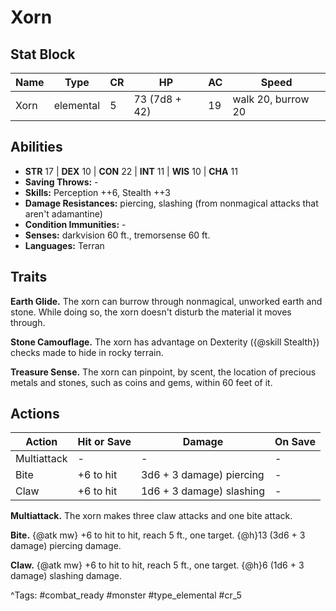 # Xorn

## Stat Block

| Name | Type | CR | HP | AC | Speed |
|------|------|----|----|----|-------|
| Xorn | elemental | 5 | 73 (7d8 + 42) | 19 | walk 20, burrow 20 |

## Abilities

- **STR** 17 | **DEX** 10 | **CON** 22 | **INT** 11 | **WIS** 10 | **CHA** 11
- **Saving Throws:** -  
- **Skills:** Perception ++6, Stealth ++3  
- **Damage Resistances:** piercing, slashing (from nonmagical attacks that aren't adamantine)  
- **Condition Immunities:** -  
- **Senses:** darkvision 60 ft., tremorsense 60 ft.  
- **Languages:** Terran

## Traits

**Earth Glide.** The xorn can burrow through nonmagical, unworked earth and stone. While doing so, the xorn doesn't disturb the material it moves through.

**Stone Camouflage.** The xorn has advantage on Dexterity ({@skill Stealth}) checks made to hide in rocky terrain.

**Treasure Sense.** The xorn can pinpoint, by scent, the location of precious metals and stones, such as coins and gems, within 60 feet of it.


## Actions

| Action | Hit or Save | Damage | On Save |
|--------|--------------|--------|----------|
| Multiattack | - | - | - |
| Bite | +6 to hit | 3d6 + 3 damage) piercing | - |
| Claw | +6 to hit | 1d6 + 3 damage) slashing | - |

**Multiattack.** The xorn makes three claw attacks and one bite attack.

**Bite.** {@atk mw} +6 to hit to hit, reach 5 ft., one target. {@h}13 (3d6 + 3 damage) piercing damage.

**Claw.** {@atk mw} +6 to hit to hit, reach 5 ft., one target. {@h}6 (1d6 + 3 damage) slashing damage.


^Tags: #combat_ready #monster #type_elemental #cr_5